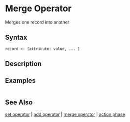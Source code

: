 # Merge Operator

Merges one record into another

## Syntax

```
record <- [attribute: value, ... ]
```

## Description



## Examples

```

```

## See Also

[set operator](set.md) | [add operator](add.md) | [merge operator](merge.md) | [action phase](action-phase.md)